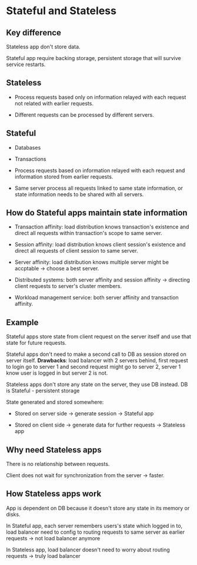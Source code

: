 # Stateful and Stateless

## Key difference

Stateless app don't store data.

Stateful app require backing storage, persistent storage that will survive service restarts.

## Stateless

- Process requests based only on information relayed with each request not related with earlier requests.

- Different requests can be processed by different servers.

## Stateful

- Databases

- Transactions

- Process requests based on information relayed with each request and information stored from earlier requests.

- Same server process all requests linked to same state information, or state information needs to be shared with all servers.

## How do Stateful apps maintain state information

- Transaction affinity: load distribution knows transaction's existence and direct all requests within transaction's scope to same server.

- Session affinity: load distribution knows client session's existence and direct all requests of client session to same server.

- Server affinity: load distribution knows multiple server might be accptable -> choose a best server.

- Distributed systems: both server affinity and session affinity -> directing client requests to server's cluster members.

- Workload management service: both server affinity and transaction affinity.

## Example

Stateful apps store state from client request on the server itself and use that state for future requests.

Stateful apps don't need to make a second call to DB as session stored on server itself.
**Drawbacks**: load balancer with 2 servers behind, first request to login go to server 1 and second request might go to server 2, server 1 know user is logged in but server 2 is not.

Stateless apps don't store any state on the server, they use DB instead. DB is Stateful - persistent storage

State generated and stored somewhere:

- Stored on server side -> generate session -> Stateful app

- Stored on client side -> generate data for further requests -> Stateless app

## Why need Stateless apps

There is no relationship between requests.

Client does not wait for synchronization from the server -> faster.

## How Stateless apps work

App is dependent on DB because it doesn't store any state in its memory or disks.

In Stateful app, each server remembers users's state which logged in to, load balancer need to config to routing requests to same server as earlier requests -> not load balancer anymore

In Stateless app, load balancer doesn't need to worry about routing requests -> truly load balancer
